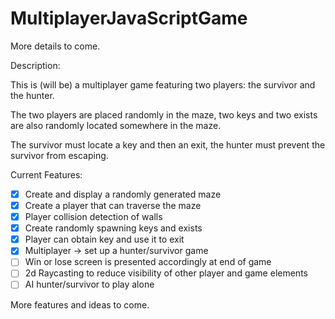 # MultiplayerJavaScriptGame

More details to come.

Description:

This is (will be) a multiplayer game featuring two players: the survivor and the hunter.

The two players are placed randomly in the maze, two keys and two exists are also randomly located somewhere in the maze.

The survivor must locate a key and then an exit, the hunter must prevent the survivor from escaping.


Current Features:
- [X] Create and display a randomly generated maze
- [x] Create a player that can traverse the maze
- [X] Player collision detection of walls
- [x] Create randomly spawning keys and exists
- [x] Player can obtain key and use it to exit
- [x] Multiplayer -> set up a hunter/survivor game
- [ ] Win or lose screen is presented accordingly at end of game
- [ ] 2d Raycasting to reduce visibility of other player and game elements
- [ ] AI hunter/survivor to play alone

More features and ideas to come.
